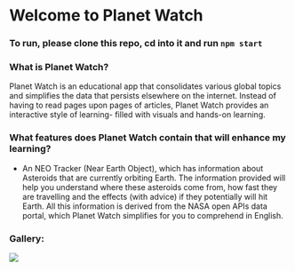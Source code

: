 # Welcome to Planet Watch

### To run, please clone this repo, cd into it and run `npm start`

### What is Planet Watch?

Planet Watch is an educational app that consolidates various global topics and simplifies the data that persists elsewhere on the internet. Instead of having to read pages upon pages of articles, Planet Watch provides an interactive style of learning- filled with visuals and hands-on learning. 

### What features does Planet Watch contain that will enhance my learning?

- An NEO Tracker (Near Earth Object), which has information about Asteroids that are currently orbiting Earth. The information provided will help you understand where these asteroids come from, how fast they are travelling and the effects (with advice) if they potentially will hit Earth. All this information is derived from the NASA open APIs data portal, which Planet Watch simplifies for you to comprehend in English.

### Gallery:
![]('./gallery/neoone')



